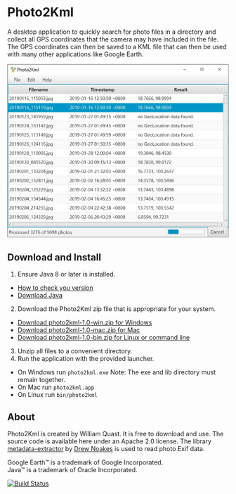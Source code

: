 # Photo2Kml
A desktop application to quickly search for photo files in a directory and collect all GPS coordinates that the camera may have included in the file. The GPS coordinates can then be saved to a KML file that can then be used with many other applications like Google Earth. 

![Screenshot of Photo2Kml in action](docs/screenshot.jpg)

## Download and Install
1. Ensure Java 8 or later is installed.
  * [How to check you version](https://www.java.com/en/download/help/version_manual.xml)
  * [Download Java](https://www.java.com/en/download/)
2. Download the Photo2Kml zip file that is appropriate for your system.
  * [Download photo2kml-1.0-win.zip for Windows](https://github.com/will-quast/photo2kml/releases/latest)
  * [Download photo2kml-1.0-mac.zip for Mac](https://github.com/will-quast/photo2kml/releases/latest)
  * [Download photo2kml-1.0-bin.zip for Linux or command line](https://github.com/will-quast/photo2kml/releases/latest)
3. Unzip all files to a convenient directory.
4. Run the application with the provided launcher.
  * On Windows run `photo2kml.exe`  Note: The exe and lib directory must remain together.
  * On Mac run `photo2kml.app`
  * On Linux run `bin/photo2kml`

## About
Photo2Kml is created by William Quast.
It is free to download and use. The source code is available here under an Apache 2.0 license.
The library [metadata-extractor](https://github.com/drewnoakes/metadata-extractor) by [Drew Noakes](https://drewnoakes.com/code/exif/) is used to read photo Exif data.

   Google Earth™ is a trademark of Google Incorporated.  
   Java™ is a trademark of Oracle Incorporated.  

[![Build Status](https://travis-ci.org/will-quast/photo2kml.svg?branch=master)](https://travis-ci.org/will-quast/photo2kml)
